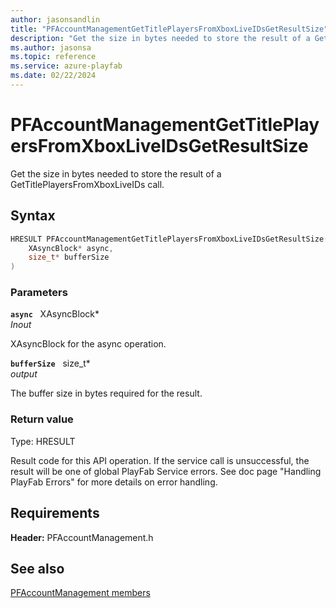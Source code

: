 ```yaml
---
author: jasonsandlin
title: "PFAccountManagementGetTitlePlayersFromXboxLiveIDsGetResultSize"
description: "Get the size in bytes needed to store the result of a GetTitlePlayersFromXboxLiveIDs call."
ms.author: jasonsa
ms.topic: reference
ms.service: azure-playfab
ms.date: 02/22/2024
---
```


# PFAccountManagementGetTitlePlayersFromXboxLiveIDsGetResultSize  

Get the size in bytes needed to store the result of a GetTitlePlayersFromXboxLiveIDs call.  

## Syntax  
  
```cpp
HRESULT PFAccountManagementGetTitlePlayersFromXboxLiveIDsGetResultSize(  
    XAsyncBlock* async,  
    size_t* bufferSize  
)  
```  
  
### Parameters  
  
**`async`** &nbsp; XAsyncBlock*  
*_Inout_*  
  
XAsyncBlock for the async operation.  
  
**`bufferSize`** &nbsp; size_t*  
*output*  
  
The buffer size in bytes required for the result.  
  
  
### Return value
Type: HRESULT
  
Result code for this API operation. If the service call is unsuccessful, the result will be one of global PlayFab Service errors. See doc page "Handling PlayFab Errors" for more details on error handling.
  
  
## Requirements  
  
**Header:** PFAccountManagement.h
  
## See also  
[PFAccountManagement members](../pfaccountmanagement_members.md)  

  
  
